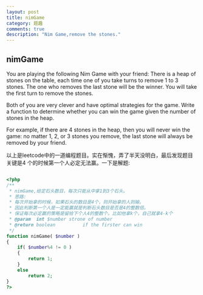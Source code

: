 ```yaml
---
layout: post
title: nimGame
category: 题趣
comments: true
description: "Nim Game,remove the stones."
---
```


## nimGame
You are playing the following Nim Game with your friend: There is a heap of
stones on the table, each time one of you take turns to remove 1 to 3 stones.
The one who removes the last stone will be the winner. You will take the first
turn to remove the stones.

Both of you are very clever and have optimal strategies for the game. Write a
function to determine whether you can win the game given the number of stones
in the heap.

For example, if there are 4 stones in the heap, then you will never win the
game: no matter 1, 2, or 3 stones you remove, the last stone will always be
removed by your friend.

以上是leetcode中的一道编程题目。实在惭愧，弄了半天没明白，最后发现题目关键是4
个的时候第一个人必定无法赢。一下是解题:

```php

<?php
/**
 * nimGame,给定石头数目，每次只能从中拿1到3个石头。
 * 思路:
 * 每次开始拿的时候，如果石头的数目是4个，则开始拿的人则输。
 * 因此判断第一个人是一定能赢就是判断石头数目是否是4的整数倍。
 * 保证每次必定赢的策略是留给下个人4的整数个。比如他拿k个，自己就拿4-k个
 * @param  int $number strone of number
 * @return boolean          if the firster can win
 */
function nimGame( $number )
{
    if( $number%4 != 0 )
    {
        return 1;
    }
    else
        return 2;
}
?>

```
